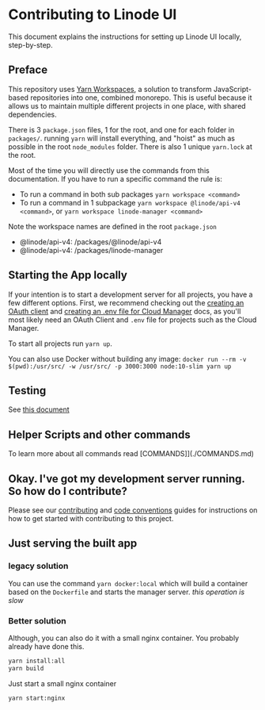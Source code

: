 # Contributing to Linode UI

This document explains the instructions for setting up Linode UI locally, step-by-step. 

## Preface

This repository uses [Yarn Workspaces](https://legacy.yarnpkg.com/lang/en/docs/workspaces/), a solution to transform JavaScript-based repositories
into one, combined monorepo. This is useful because it allows us to maintain multiple different projects in one place, with shared dependencies.

There is 3 `package.json` files, 1 for the root, and one for each folder in `packages/`. running `yarn` will install everything, and "hoist" as much as possible in the root `node_modules` folder. There is also 1 unique `yarn.lock` at the root.

Most of the time you will directly use the commands from this documentation. If you have to run a specific command the rule is:
- To run a command in both sub packages `yarn workspace <command>`
- To run a command in 1 subpackage `yarn workspace @linode/api-v4 <command>`, or `yarn workspace linode-manager <command>`

Note the workspace names are defined in the root `package.json`
- @linode/api-v4: /packages/@linode/api-v4
- @linode/api-v4: /packages/linode-manager

## Starting the App locally

If your intention is to start a development server for all projects, you have a few different options. First, we recommend checking out the [creating an OAuth client](./CREATE_CLIENT.md) and [creating an .env file for Cloud Manager](./CLOUD.md) docs, as you'll most likely need an OAuth Client and `.env` file for projects such as the Cloud Manager.

To start all projects run `yarn up`.

You can also use Docker without building any image:
`docker run --rm -v $(pwd):/usr/src/ -w /usr/src/ -p 3000:3000 node:10-slim yarn up`

## Testing
See [this document](./TESTING.md)

## Helper Scripts and other commands

To learn more about all commands read [COMMANDS]](./COMMANDS.md) 

## Okay. I've got my development server running. So how do I contribute?

Please see our [contributing](./CONTRIBUTING.md) and [code conventions](./CODE_CONVENTIONS.md) guides for instructions on how to get started with contributing to this project.

## Just serving the built app
### legacy solution
You can use the command `yarn docker:local` which will build a container based on the `Dockerfile` and starts the manager server. *this operation is slow*

### Better solution
Although, you can also do it with a small nginx container.
You probably already have done this.
```bash
yarn install:all
yarn build
```
Just start a small nginx container
```bash
yarn start:nginx
```